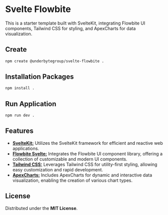 # Svelte Flowbite

This is a starter template built with SvelteKit, integrating Flowbite UI components, Tailwind CSS for styling, and ApexCharts for data visualization.

## Create

```bash
npm create @underbytegroup/svelte-flowbite .
```

## Installation Packages

```bash
npm install .
```

## Run Application

```bash
npm run dev .
```

## Features

- [**SvelteKit:**](https://kit.svelte.dev/) Utilizes the SvelteKit framework for efficient and reactive web applications.
- [**Flowbite Svelte:**](https://flowbite-svelte.com/) Integrates the Flowbite UI component library, offering a collection of customizable and modern UI components.
- [**Tailwind CSS:**](https://tailwindcss.com/) Leverages Tailwind CSS for utility-first styling, allowing easy customization and rapid development.
- [**ApexCharts:**](https://apexcharts.com/) Includes ApexCharts for dynamic and interactive data visualization, enabling the creation of various chart types.

## License

Distributed under the **MIT License**.
